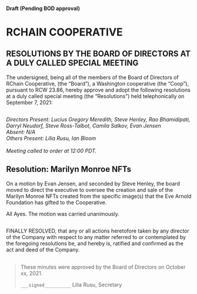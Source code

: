 #### Draft (Pending BOD approval)
<!--Markdown rendering of [2021/09-07/20210907-DocuSign.pdf](/2021/09-07/20210907-DocuSign.pdf)-->

##

# RCHAIN COOPERATIVE

## RESOLUTIONS BY THE BOARD OF DIRECTORS AT A DULY CALLED SPECIAL MEETING
The undersigned, being all of the members of the Board of Directors of RChain Cooperative, (the “Board”), a Washington cooperative (the “Coop”), pursuant to RCW 23.86, hereby approve and adopt the following resolutions at a duly called special meeting (the “Resolutions”) held telephonically on September 7, 2021:

##

*Directors Present: Lucius Gregory Meredith, Steve Henley,  Rao Bhamidipati, Darryl Neudorf, Steve Ross-Talbot, Camila Salkov, Evan Jensen* \
*Absent: N/A* \
*Others Present:  Lilia Rusu, Ian Bloom* \
\
*Meeting called to order at 12:00 PDT.*

##

## Resolution: Marilyn Monroe NFTs

On a motion by Evan Jensen, and seconded by Steve Henley, the board moved to direct the executive to oversee the creation and sale of the Marilyn Monroe NFTs created from the specific image(s) that the Eve Arnold Foundation has gifted to the Cooperative.

All Ayes. The motion was carried unanimously.
<br>

##

FINALLY RESOLVED, that any or all actions heretofore taken by any director of the Company with respect to any matter referred to or contemplated by the foregoing resolutions be, and hereby is, ratified and confirmed as the act and deed of the Company.

##

>These minutes were approved by the Board of Directors on October xx, 2021.
>
> `___signed__________`
> Lilia Rusu, Secretary
